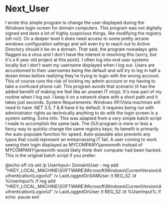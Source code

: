 # Next_User

I wrote this simple program to change the  user displayed during the Windows login screen for domain computers.  This program was not digitally signed and does a lot of highly suspicious things, like modifying the registry (oh no!).  On a deeper level it does need access to some pretty arcane windows configuration settings and will even try to reach out to Active Directory should it be on a domain.  That said, the program nowadays gets flagged as a virus and I don't have the interest in resolving this (sorry, but it's a 6 year old project at this point).   I often log into end user systems locally but I don't want my username displayed when I log out.   Users are accustomed to their usernames being the default and will try to log in half a dozen times before realizing they're trying to login with the wrong account.  This of course runs the risk of locking my admin account or my having to take a confused phone call.   This program avoids that scenario (it has the added benefit of making me feel like an unseen IT ninja). It's now part of my routine when I log out.  I keep it on a network share with a short path and it takes just seconds.   System Requirements:   Windows XP/Vista machines will need to have .NET 3.5, 7 &amp; 8  have it by default.   It requires being run with administrator rights as technically anything to do with the login screen is a system setting.   Extra Info:   This was adapted from a very simple batch script I made to accomplish the same task.  The GUI program is more or less a fancy way to quickly change the same registry keys; its benefit is primarily the auto-populate function for speed.   Auto-populate also prevents any typos that could represent an embarrassing IT fail. A user coming to work seeing their login displayed as MYCOMPANY\janesmoth instead of MYCOMPANY\janesmith would likely think their computer had been hacked.   This is the original batch script if you prefer:            

@echo off cls  set /p UserInput= Domain\User :  reg add "HKEY_LOCAL_MACHINE\SOFTWARE\Microsoft\Windows\CurrentVersion\Authentication\LogonUI" /v LastLoggedOnSAMUser /t REG_SZ /d %UserInput% /f reg add "HKEY_LOCAL_MACHINE\SOFTWARE\Microsoft\Windows\CurrentVersion\Authentication\LogonUI" /v LastLoggedOnUser /t REG_SZ /d %UserInput% /f  echo. pause             exit
